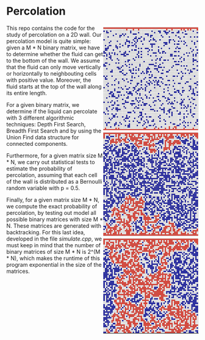 # Percolation

<img align="right" width="250" heigth="100" src="Images/image1.png">
This repo contains the code for the study of percolation on a 2D wall. Our percolation model is quite simple: given a M * N binary matrix, we have to determine whether the fluid can get to the bottom of the wall. We assume that the fluid can only move vertically or horizontally to neighbouting cells with positive value. Moreover, the fluid starts at the top of the wall along its entire length.

For a given binary matrix, we determine if the liquid can percolate with 3 different algorithmic techniques: Depth First Search, Breadth First Search and by using the Union Find data structure for connected components.

Furthermore, for a given matrix size M * N, we carry out statistical tests to estimate the probability of percolation, assuming that each cell of the wall is distributed as a Bernoulli random variable with p = 0.5. 

Finally, for a given matrix size M * N, we compute the exact probability of percolation, by testing out model all possible binary matrices with size M * N. These matrices are generated with backtracking. For this last idea, developed in the file *simulate.cpp*, we must keep in mind that the number of binary matrices of size M * N is 2^(M * N), which makes the runtime of this program exponential in the size of the matrices.

